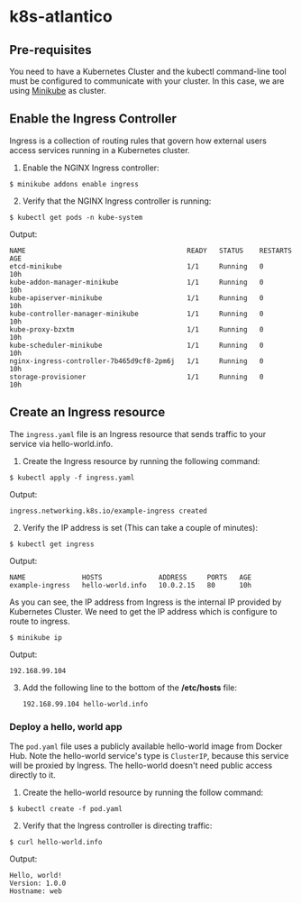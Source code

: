 # k8s-atlantico

## Pre-requisites
You need to have a Kubernetes Cluster and the kubectl command-line tool must be configured to communicate with your cluster. 
In this case, we are using [Minikube](https://kubernetes.io/docs/setup/minikube) as cluster.

## Enable the Ingress Controller
Ingress is a collection of routing rules that govern how external users access services running in a Kubernetes cluster.

1. Enable the NGINX Ingress controller:
```
$ minikube addons enable ingress
```

2. Verify that the NGINX Ingress controller is running:
```
$ kubectl get pods -n kube-system
```
Output:

    NAME                                        READY   STATUS    RESTARTS   AGE
    etcd-minikube                               1/1     Running   0          10h
    kube-addon-manager-minikube                 1/1     Running   0          10h
    kube-apiserver-minikube                     1/1     Running   0          10h
    kube-controller-manager-minikube            1/1     Running   0          10h
    kube-proxy-bzxtm                            1/1     Running   0          10h
    kube-scheduler-minikube                     1/1     Running   0          10h
    nginx-ingress-controller-7b465d9cf8-2pm6j   1/1     Running   0          10h
    storage-provisioner                         1/1     Running   0          10h


## Create an Ingress resource
The `ingress.yaml` file is an Ingress resource that sends traffic to your service via hello-world.info.

1. Create the Ingress resource by running the following command:
```
$ kubectl apply -f ingress.yaml
```

Output:

    ingress.networking.k8s.io/example-ingress created

2. Verify the IP address is set (This can take a couple of minutes):
```
$ kubectl get ingress
````
Output:

    NAME              HOSTS              ADDRESS     PORTS   AGE
    example-ingress   hello-world.info   10.0.2.15   80      10h

As you can see, the IP address from Ingress is the internal IP provided by Kubernetes Cluster.
We need to get the IP address which is configure to route to ingress.

```
$ minikube ip
```
Output:

    192.168.99.104

3. Add the following line to the bottom of the **/etc/hosts** file:

    `192.168.99.104 hello-world.info`

### Deploy a hello, world app
The `pod.yaml` file uses a publicly available hello-world image from Docker Hub.
Note the hello-world service's type is `ClusterIP`, because this service will be proxied by Ingress. The hello-world doesn't need public access directly to it.

1. Create the hello-world resource by running the follow command:
```
$ kubectl create -f pod.yaml
```

2. Verify that the Ingress controller is directing traffic:
```
$ curl hello-world.info
```

Output:

    Hello, world!
    Version: 1.0.0
    Hostname: web

